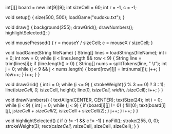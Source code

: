 int[][] board = new int[9][9]; 
int sizeCell = 60;
int r = -1, c = -1;           

void setup() {
  size(500, 500);
  loadGame("sudoku.txt"); 
}

void draw() {
  background(255);
  drawGrid();
  drawNumbers();
  highlightSelected();
}

void mousePressed() {
  r = mouseY / sizeCell;
  c = mouseX / sizeCell;
}

void loadGame(String fileName) {
  String[] lines = loadStrings(fileName);
  int i = 0;
  int row = 0;
  while (i < lines.length && row < 9) {
    String line = trim(lines[i]);
    if (line.length() > 0) {
      String[] nums = splitTokens(line, " \t");
      int j = 0;
      while (j < 9 && j < nums.length) {
        board[row][j] = int(nums[j]);
        j++;
      }
      row++;
    }
    i++;
  }
}

void drawGrid() {
  int i = 0;
  while (i <= 9) {
    strokeWeight((i % 3 == 0) ? 3 : 1);
    line(i*sizeCell, 0, i*sizeCell, height);
    line(0, i*sizeCell, width, i*sizeCell);
    i++;
  }
}

void drawNumbers() {
  textAlign(CENTER, CENTER);
  textSize(24);
  int i = 0;
  while (i < 9) {
    int j = 0;
    while (j < 9) {
      if (board[i][j] != 0) {
        fill(0);
        text(board[i][j], j*sizeCell + sizeCell/2, i*sizeCell + sizeCell/2);
      }
      j++;
    }
    i++;
  }
}

void highlightSelected() {
  if (r != -1 && c != -1) {
    noFill();
    stroke(255, 0, 0);
    strokeWeight(3);
    rect(c*sizeCell, r*sizeCell, sizeCell, sizeCell);
  }
}
